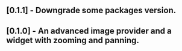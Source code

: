 ## [0.1.1] - Downgrade some packages version.
## [0.1.0] - An advanced image provider and a widget with zooming and panning.